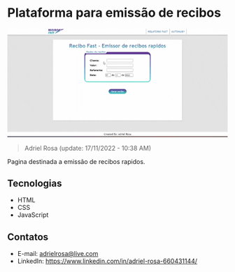 # Plataforma para emissão de recibos

![preview](./.github/preview.gif)

> Adriel Rosa (update: 17/11/2022 - 10:38 AM) 

Pagina destinada a emissão de recibos rapidos.

## Tecnologias

- HTML
- CSS
- JavaScript

## Contatos

- E-mail: adrielrosa@live.com
- LinkedIn: https://www.linkedin.com/in/adriel-rosa-660431144/
